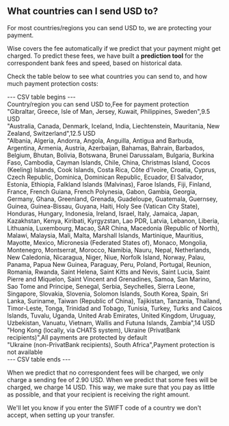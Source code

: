 ## What countries can I send USD to?  
For most countries/regions you can send USD to, we are protecting your payment.

Wise covers the fee automatically if we predict that your payment might get charged. To predict these fees, we have built a **prediction tool** for the correspondent bank fees and speed, based on historical data. 

Check the table below to see what countries you can send to, and how much payment protection costs:


--- CSV table begins ---  
Country/region you can send USD to,Fee for payment protection  
"Gibraltar, Greece, Isle of Man, Jersey, Kuwait, Philippines, Sweden",9.5 USD  
"Australia, Canada, Denmark, Iceland, India, Liechtenstein, Mauritania, New Zealand, Switzerland",12.5 USD  
"Albania, Algeria, Andorra, Angola, Anguilla, Antigua and Barbuda, Argentina, Armenia, Austria, Azerbaijan, Bahamas, Bahrain, Barbados, Belgium, Bhutan, Bolivia, Botswana, Brunei Darussalam, Bulgaria, Burkina Faso, Cambodia, Cayman Islands, Chile, China, Christmas Island, Cocos (Keeling) Islands, Cook Islands, Costa Rica, Côte d'Ivoire, Croatia, Cyprus, Czech Republic, Dominica, Dominican Republic, Ecuador, El Salvador, Estonia, Ethiopia, Falkland Islands (Malvinas), Faroe Islands, Fiji, Finland, France, French Guiana, French Polynesia, Gabon, Gambia, Georgia, Germany, Ghana, Greenland, Grenada, Guadeloupe, Guatemala, Guernsey, Guinea, Guinea-Bissau, Guyana, Haiti, Holy See (Vatican City State), Honduras, Hungary, Indonesia, Ireland, Israel, Italy, Jamaica, Japan, Kazakhstan, Kenya, Kiribati, Kyrgyzstan, Lao PDR, Latvia, Lebanon, Liberia, Lithuania, Luxembourg, Macao, SAR China, Macedonia (Republic of North), Malawi, Malaysia, Mali, Malta, Marshall Islands, Martinique, Mauritius, Mayotte, Mexico, Micronesia (Federated States of), Monaco, Mongolia, Montenegro, Montserrat, Morocco, Namibia, Nauru, Nepal, Netherlands, New Caledonia, Nicaragua, Niger, Niue, Norfolk Island, Norway, Palau, Panama, Papua New Guinea, Paraguay, Peru, Poland, Portugal, Reunion, Romania, Rwanda, Saint Helena, Saint Kitts and Nevis, Saint Lucia, Saint Pierre and Miquelon, Saint Vincent and Grenadines, Samoa, San Marino, Sao Tome and Principe, Senegal, Serbia, Seychelles, Sierra Leone, Singapore, Slovakia, Slovenia, Solomon Islands, South Korea, Spain, Sri Lanka, Suriname, Taiwan (Republic of China), Tajikistan, Tanzania, Thailand, Timor-Leste, Tonga, Trinidad and Tobago, Tunisia, Turkey, Turks and Caicos Islands, Tuvalu, Uganda, United Arab Emirates, United Kingdom, Uruguay, Uzbekistan, Vanuatu, Vietnam, Wallis and Futuna Islands, Zambia",14 USD  
"Hong Kong (locally, via CHATS system), Ukraine (PrivatBank recipients)",All payments are protected by default  
"Ukraine (non-PrivatBank recipients), South Africa",Payment protection is not available  
--- CSV table ends ---  


When we predict that no correspondent fees will be charged, we only charge a sending fee of 2.90 USD. When we predict that some fees will be charged, we charge 14 USD. This way, we make sure that you pay as little as possible, and that your recipient is receiving the right amount.

We'll let you know if you enter the SWIFT code of a country we don't accept, when setting up your transfer.